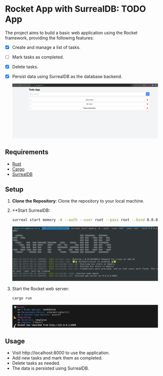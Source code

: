 # Rocket App with SurrealDB: TODO App

The project aims to build a basic web application using the Rocket framework, providing the following features:


- [x] Create and manage a list of tasks.
- [ ] Mark tasks as completed.
- [x] Delete tasks.
- [x] Persist data using SurrealDB as the database backend.


   ![Run Dev](./.github/todo.png)

## Requirements

- [Rust](https://www.rust-lang.org/tools/install)
- [Cargo](https://www.rust-lang.org/tools/install)
- [SurrealDB](https://surrealdb.com/)


## Setup

1. **Clone the Repository**: Clone the repository to your local machine.

2. **Start SurrealDB:

   ```bash
   surreal start memory -A --auth --user root --pass root --bind 0.0.0.0:8001
   ```

   ![SurrealDB](./.github/surreal.png)
3. Start the Rocket web server:


   ```bash
   cargo run
   ```
   ![Rocket](./.github/rocket.png)


## Usage

- Visit http://localhost:8000 to use the application.
- Add new tasks and mark them as completed.
- Delete tasks as needed.
- The data is persisted using SurrealDB.